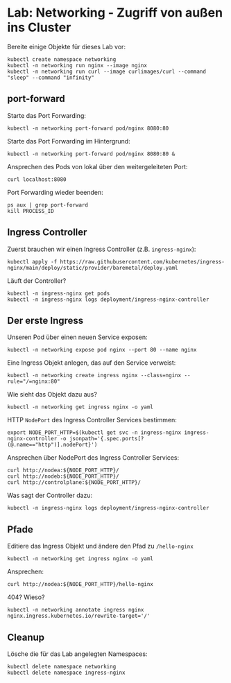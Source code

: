 # Lab: Networking - Zugriff von außen ins Cluster

Bereite einige Objekte für dieses Lab vor:

```shell
kubectl create namespace networking
kubectl -n networking run nginx --image nginx
kubectl -n networking run curl --image curlimages/curl --command "sleep" --command "infinity"
```

## port-forward

Starte das Port Forwarding:

```shell
kubectl -n networking port-forward pod/nginx 8080:80
```

Starte das Port Forwarding im Hintergrund:

```shell
kubectl -n networking port-forward pod/nginx 8080:80 &
```

Ansprechen des Pods von lokal über den weitergeleiteten Port:

```shell
curl localhost:8080
```

Port Forwarding wieder beenden:

```shell
ps aux | grep port-forward
kill PROCESS_ID
```

## Ingress Controller

Zuerst brauchen wir einen Ingress Controller (z.B. `ingress-nginx`):

```shell
kubectl apply -f https://raw.githubusercontent.com/kubernetes/ingress-nginx/main/deploy/static/provider/baremetal/deploy.yaml
```

Läuft der Controller?

```shell
kubectl -n ingress-nginx get pods
kubectl -n ingress-nginx logs deployment/ingress-nginx-controller
```

## Der erste Ingress

Unseren Pod über einen neuen Service exposen:

```shell
kubectl -n networking expose pod nginx --port 80 --name nginx
```

Eine Ingress Objekt anlegen, das auf den Service verweist:

```shell
kubectl -n networking create ingress nginx --class=nginx --rule="/=nginx:80"
```

Wie sieht das Objekt dazu aus?

```shell
kubectl -n networking get ingress nginx -o yaml
```

HTTP `NodePort` des Ingress Controller Services bestimmen:

```shell
export NODE_PORT_HTTP=$(kubectl get svc -n ingress-nginx ingress-nginx-controller -o jsonpath='{.spec.ports[?(@.name=="http")].nodePort}')
```

Ansprechen über NodePort des Ingress Controller Services:

```shell
curl http://nodea:${NODE_PORT_HTTP}/
curl http://nodeb:${NODE_PORT_HTTP}/
curl http://controlplane:${NODE_PORT_HTTP}/
```

Was sagt der Controller dazu:

```shell
kubectl -n ingress-nginx logs deployment/ingress-nginx-controller
```

## Pfade

Editiere das Ingress Objekt und ändere den Pfad zu `/hello-nginx`

```shell
kubectl -n networking get ingress nginx -o yaml
```

Ansprechen:

```shell
curl http://nodea:${NODE_PORT_HTTP}/hello-nginx
```

404? Wieso?

```shell
kubectl -n networking annotate ingress nginx nginx.ingress.kubernetes.io/rewrite-target='/'
```

## Cleanup

Lösche die für das Lab angelegten Namespaces:

```shell
kubectl delete namespace networking
kubectl delete namespace ingress-nginx
```

